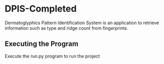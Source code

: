 # DPIS-Completed

Dermatoglyphics Pattern Identification System is an application to retrieve information such as type and ridge count from fingerprints.

## Executing the Program

Execute the run.py program to run the project
